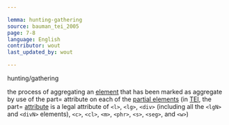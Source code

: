 ```yaml
---

lemma: hunting-gathering
source: bauman_tei_2005
page: 7-8
language: English
contributor: wout
last_updated_by: wout

---
```


hunting/gathering

the process of aggregating an [element](element.html) that has been marked as aggregate by use of the part= attribute on each of the [partial elements](elementPartial.html) (in [TEI](TEI.html), the part= [attribute](attribute.html) is a legal attribute of `<l>`, `<lg>`, `<div>` (including all the `<lgN>` and `<divN>` elements), `<c>`, `<cl>`, `<m>`, `<phr>`, `<s>`, `<seg>`, and `<w>`)
